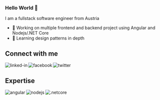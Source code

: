 ### Hello World 👋
I am a fullstack software engineer from Austria
- 🔭 Working on multiple frontend and backend project using Angular and Nodejs/.NET Core
- 🌱 Learning design patterns in depth

## Connect with me
[<img align="left" alt="linked-in" src="https://img.shields.io/badge/linkedin-%230077B5.svg?&style=for-the-badge&logo=linkedin&logoColor=white" />](https://www.linkedin.com/in/denys-arkhipenko)

[<img align="left" alt="facebook" src="https://img.shields.io/badge/facebook-%231877F2.svg?&style=for-the-badge&logo=facebook&logoColor=white" />](https://www.facebook.com/deny5)

[<img align="left" alt="twitter" src="https://img.shields.io/badge/twitter-%231DA1F2.svg?&style=for-the-badge&logo=twitter&logoColor=white" />](https://twitter.com/sawmkc)

<br>

## Expertise

<img align="left" alt="angular" src="https://img.shields.io/badge/angular%20-1669c4.svg?&style=for-the-badge&logo=angular&logoColor=f33434" />
<img align="left" alt="nodejs" src="https://img.shields.io/badge/node.js%20-%2343853D.svg?&style=for-the-badge&logo=node.js&logoColor=white" />
<img align="left" alt=".netcore" src="https://img.shields.io/badge/.net%20core%20-512bd4.svg?&style=for-the-badge&logo=.netcore&logoColor=white" />

<br>
<br>


